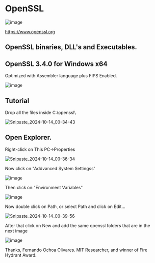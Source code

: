 # OpenSSL

![image](https://github.com/user-attachments/assets/a21e2712-7b3e-406c-9913-1191f039ab55)

https://www.openssl.org

## OpenSSL binaries, DLL's and Executables.

## OpenSSL 3.4.0 for Windows x64

Optimized with Assembler language plus FIPS Enabled.

![image](https://github.com/user-attachments/assets/bcb719e5-01fe-4f5c-93c5-77d8e6447a9e)

## Tutorial

Drop all the files inside C:\openssl\

![Snipaste_2024-10-14_00-34-43](https://github.com/user-attachments/assets/455f7024-99ea-450f-83a7-b5b98c892ebc)

## Open Explorer.

Right-click on This PC->Properties

![Snipaste_2024-10-14_00-36-34](https://github.com/user-attachments/assets/eb898eda-e580-4299-86a4-3914052aac1e)

Now click on "Addvanced System Settingss"

![image](https://github.com/user-attachments/assets/24d11246-53e6-4dfb-9c14-0effbc12cbc0)

Then click on "Environment Variables"

![image](https://github.com/user-attachments/assets/28d41f20-0edf-4455-82b8-6e5f8f9b913a)

Now double click on Path, or select Path and click on Edit...

![Snipaste_2024-10-14_00-39-56](https://github.com/user-attachments/assets/c2a0c842-e232-4b5f-b001-d4303b9cf3a0)

After that click on New and add the same openssl folders that are in the next image

![image](https://github.com/user-attachments/assets/7a615fd2-00a1-4996-be51-4af4fbb25bf1)

Thanks,
Fernando Ochoa Olivares.
MIT Researcher, and winner of Fire Hydrant Award.
